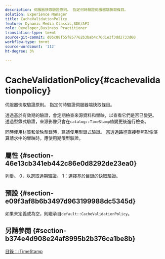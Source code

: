 ```yaml
---
description: 伺服器快取驗證原則。 指定何時驗證伺服器端快取條目。
solution: Experience Manager
title: CacheValidationPolicy
feature: Dynamic Media Classic,SDK/API
role: Developer,Business Practitioner
translation-type: tm+mt
source-git-commit: d0bc88f55f857762b3bab4c76d1e3f3dd2733d60
workflow-type: tm+mt
source-wordcount: '112'
ht-degree: 3%

---
```



# CacheValidationPolicy{#cachevalidationpolicy}

伺服器快取驗證原則。 指定何時驗證伺服器端快取條目。

透過基於有效期的驗證，會定期檢查來源資料和暈映，以查看它們是否已變更。 透過型錄式驗證，來源影像只會在`catalog::TimeStamp`值變更後進行檢查。

同時使用材質和暈映型錄時，建議使用型錄式驗證。 當透過路徑直接參照影像演算請求中的暈映時，應使用期限型驗證。

## 屬性 {#section-46e13cb341eb442c86e0d8292de23ea0}

列舉。 0，以選取過期驗證。 1：選擇基於目錄的快取驗證。

## 預設 {#section-e09f3af8b6b3497d963199988dc5345d}

如果未定義或為空，則繼承自`default::CacheValidationPolicy`。

## 另請參閱 {#section-b374e4d908e24af8995b2b376ca1be8b}

[目錄：:TimeStamp](../../../../../ir-api/material-cat/image-rendering-api-ref/c-ir-material-catalog/c-ir-material-data-reference/r-ir-timestamp-dataref.md#reference-6daf7973dc4f4b4e9e8165756db7c319)

